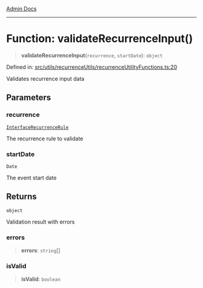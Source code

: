 [Admin Docs](/)

***

# Function: validateRecurrenceInput()

> **validateRecurrenceInput**(`recurrence`, `startDate`): `object`

Defined in: [src/utils/recurrenceUtils/recurrenceUtilityFunctions.ts:20](https://github.com/PalisadoesFoundation/talawa-admin/blob/main/src/utils/recurrenceUtils/recurrenceUtilityFunctions.ts#L20)

Validates recurrence input data

## Parameters

### recurrence

[`InterfaceRecurrenceRule`](utils\recurrenceUtils\recurrenceTypes\README\interfaces\InterfaceRecurrenceRule.md)

The recurrence rule to validate

### startDate

`Date`

The event start date

## Returns

`object`

Validation result with errors

### errors

> **errors**: `string`[]

### isValid

> **isValid**: `boolean`
